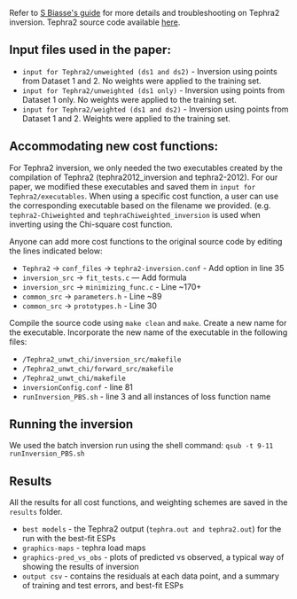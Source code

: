 Refer to [S Biasse's guide](https://e5k.github.io/codes/utilities/2018/06/06/inversion/) for more details and troubleshooting on Tephra2 inversion.
Tephra2 source code available [here](https://github.com/ljc-geo/tephra2).

## Input files used in the paper:
* `input for Tephra2/unweighted (ds1 and ds2)` - Inversion using points from Dataset 1 and 2. No weights were applied to the training set.
* `input for Tephra2/unweighted (ds1 only)` - Inversion using points from Dataset 1 only. No weights were applied to the training set.
* `input for Tephra2/weighted (ds1 and ds2)` - Inversion using points from Dataset 1 and 2. Weights were applied to the training set.

## Accommodating new cost functions:
For Tephra2 inversion, we only needed the two executables created by the compilation of Tephra2 (tephra2012_inversion and tephra2-2012). For our paper, we modified these executables and saved them in `input for Tephra2/executables`.
When using a specific cost function, a user can use the corresponding executable based on the filename we provided. (e.g. `tephra2-Chiweighted` and `tephraChiweighted_inversion` is used when inverting using the Chi-square cost function.

Anyone can add more cost functions to the original source code by editing the lines indicated below:

- `Tephra2` → `conf_files` → `tephra2-inversion.conf` - Add option in line 35
- `inversion_src` → `fit_tests.c` — Add formula
- `inversion_src` → `minimizing_func.c` - Line ~170+
- `common_src` → `parameters.h` - Line ~89
- `common_src` → `prototypes.h` - Line 30

Compile the source code using  `make clean` and `make`. Create a new name for the executable.
Incorporate the new name of the executable in the following files:
- `/Tephra2_unwt_chi/inversion_src/makefile`
- `/Tephra2_unwt_chi/forward_src/makefile`
- `/Tephra2_unwt_chi/makefile`
- `inversionConfig.conf` - line 81
- `runInversion_PBS.sh` - line 3 and all instances of loss function name

## Running the inversion

We used the batch inversion run using the shell command:
`qsub -t 9-11 runInversion_PBS.sh`

## Results

All the results for all cost functions, and weighting schemes are saved in the `results` folder.
- `best models` - the Tephra2 output (`tephra.out and tephra2.out`) for the run with the best-fit ESPs
- `graphics-maps` - tephra load maps
- `graphics-pred_vs_obs` - plots of predicted vs observed, a typical way of showing the results of inversion
- `output csv` - contains the residuals at each data point, and a summary of training and test errors, and best-fit ESPs
